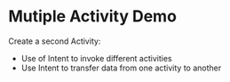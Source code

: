 # Mutiple Activity Demo
Create a second Activity:
- Use of Intent to invoke different activities
- Use Intent to transfer data from one activity to another
